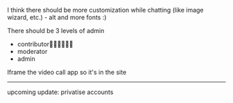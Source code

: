 I think there should be more customization while chatting (like image wizard, etc.) - alt
and more fonts :)


There should be 3 levels of admin

- contributor
- moderator
- admin

Iframe the video call app so it's in the site

---

upcoming update: privatise accounts

<!-- hello -->
